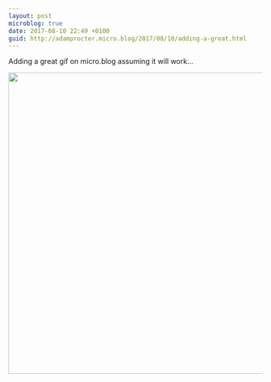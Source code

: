 ```yaml
---
layout: post
microblog: true
date: 2017-08-10 22:49 +0100
guid: http://adamprocter.micro.blog/2017/08/10/adding-a-great.html
---
```

Adding a great gif on micro.blog assuming it will work...

<img src="http://discursive.adamprocter.co.uk/uploads/2017/465310d99d.jpg" width="600" height="597" />
